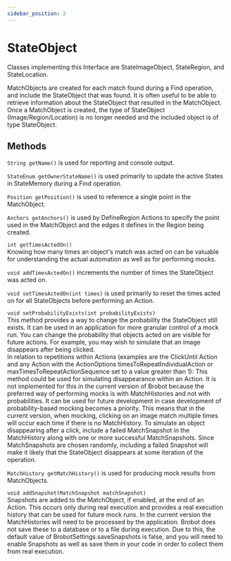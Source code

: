 ```yaml
---
sidebar_position: 2
---
```


# StateObject

Classes implementing this Interface are StateImageObject, StateRegion, and StateLocation.  

MatchObjects are created for each match found during a Find operation, and include 
the StateObject that was found. It is often useful to be able to retrieve 
information about the StateObject that resulted in the MatchObject. Once a MatchObject
is created, the type of StateObject (Image/Region/Location) is no longer needed 
and the included object is of type StateObject. 

## Methods

`String getName()` is used for reporting and console output.   

`StateEnum getOwnerStateName()` is used primarily to update the active States in StateMemory 
during a Find operation.   

`Position getPosition()` is used to reference a single point in the MatchObject.   

`Anchors getAnchors()` is used by DefineRegion Actions to specify the point used in the 
MatchObject and the edges it defines in the Region being created.  

`int getTimesActedOn()`  
Knowing how many times an object's match was acted on can be 
valuable for understanding the actual automation as well as for performing mocks.  

`void addTimesActedOn()` increments the number of times the StateObject was acted on.   

`void setTimesActedOn(int times)` is used primarily to reset the times acted on for all
StateObjects before performing an Action.  

`void setProbabilityExists(int probabilityExists)`  
This method provides a way to change the probability the StateObject still
exists. It can be used in an application for more granular control of a mock run. 
You can change the probability that objects acted on are visible 
for future actions. For example, you may wish to simulate that an image 
disappears after being clicked.    
In relation to repetitions within Actions (examples are the ClickUntil Action and 
any Action with the ActionOptions timesToRepeatIndividualAction or
maxTimesToRepeatActionSequence set to a value greater than 1): 
This method could be used for simulating disappearance within an Action. It is not implemented
for this in the current version of Brobot because the preferred way of performing mocks
is with MatchHistories and not with probabilities. It can be used for future 
development in case development of probability-based mocking becomes a priority. This means
that in the current version, when mocking, clicking on an image match multiple times will 
occur each time if there is no MatchHistory. To simulate an object disappearing after a 
click, include a failed MatchSnapshot in the MatchHistory along with one or more 
successful MatchSnapshots. Since MatchSnapshots are chosen randomly, including a failed
Snapshot will make it likely that the StateObject disappears at some iteration of the 
operation.  

`MatchHistory getMatchHistory()` is used for producing mock results from MatchObjects.   

`void addSnapshot(MatchSnapshot matchSnapshot)`  
Snapshots are added to the MatchObject, 
if enabled, at the end of an Action. This occurs only during real execution and provides 
a real execution history that can be used for future mock runs. In the current version 
the MatchHistories will need to be processed by the application. Brobot does not save 
these to a database or to a file during execution. Due to this, the default value of 
BrobotSettings.saveSnapshots is false, and you will need to enable Snapshots as well as
save them in your code in order to collect them from real execution. 